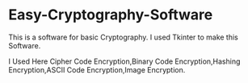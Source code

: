 # Easy-Cryptography-Software
This is a software for basic Cryptography. I used Tkinter to make this Software.

I Used Here Cipher Code Encryption,Binary Code Encryption,Hashing Encryption,ASCII Code Encryption,Image Encryption.
